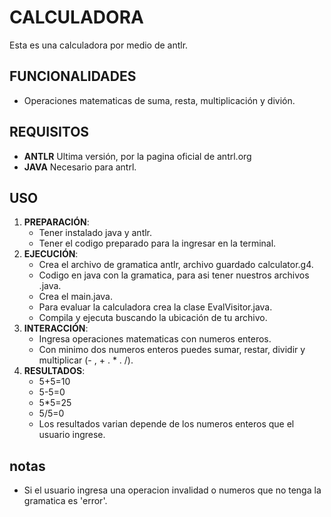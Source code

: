 # CALCULADORA

Esta es una calculadora por medio de antlr.

## FUNCIONALIDADES 

- Operaciones matematicas de suma, resta, multiplicación y divión.

## REQUISITOS 

- **ANTLR** Ultima versión, por la pagina oficial de antrl.org
- **JAVA** Necesario para antrl.

## USO

1. **PREPARACIÓN**:
   - Tener instalado java y antlr.
   - Tener el codigo preparado para la ingresar en la terminal.
2. **EJECUCIÓN**:
   - Crea el archivo de gramatica antlr, archivo guardado calculator.g4.
   - Codigo en java con la gramatica, para asi tener nuestros archivos .java.
   - Crea el main.java.
   - Para evaluar la calculadora crea la clase EvalVisitor.java.
   - Compila y ejecuta buscando la ubicación de tu archivo.
3. **INTERACCIÓN**:
   - Ingresa operaciones matematicas con numeros enteros.
   - Con minimo dos numeros enteros puedes sumar, restar, dividir y multiplicar (- , + . * . /).
4. **RESULTADOS**:
   - 5+5=10
   - 5-5=0
   - 5*5=25
   - 5/5=0
   - Los resultados varian depende de los numeros enteros que el usuario ingrese.
## notas
- Si el usuario ingresa una operacion invalidad o numeros que no tenga la gramatica es 'error'.


   




